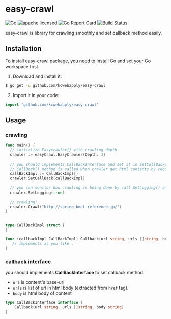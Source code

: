# easy-crawl
![Go](https://img.shields.io/badge/Language-Go-6699FF.svg)
![apache licensed](https://img.shields.io/badge/License-Apache_2.0-d94c32.svg)
[![Go Report Card](https://goreportcard.com/badge/github.com/kcwebapply/easy-crawl)](https://goreportcard.com/report/github.com/kcwebapply/easy-crawl)
[![Build Status](https://travis-ci.org/kcwebapply/easy-crawl.svg)](https://travis-ci.org/kcwebapply/easy-crawl)

easy-crawl is library for crawling smoothly and set callback method easily.

## Installation

To install easy-crawl package, you need to install Go and set your Go workspace first.

1. Download and install it:

```sh
$ go get -u github.com/kcwebapply/easy-crawl
```

2. Import it in your code:

```go
import "github.com/kcwebapply/easy-crawl"
```


## Usage 
### crawling
```Go
func main() {
  // initialize Easycrawler{} with crawling depth.
  crawler := easyCrawl.EasyCrawler{Depth: 3} 
  
  // you should implements CallBackInterface and set it in SetCallBack() method. 
  // CallBack() method is called when crawler get html contents by request .
  callBackImpl := CallBackImpl{}  
  crawler.SetCallBack(callBackImpl)
  
  // you can monitor how crawling is being done by call SetLogging() and set `true`.
  crawler.SetLogging(true)
  
  // crawling!
  crawler.Crawl("http://spring-boot-reference.jp/")
}


type CallBackImpl struct {
}

func (callbackImpl CallBackImpl) Callback(url string, urls []string, body string) {
   // implements as you like . 
}
```

### callback interface
you should implements __CallBackInterface__ to set callback method.
- `url` is content's base-url
- `urls` is list of url in html body (extracted from `href` tag).
- `body` is html body of content
```Go
type CallBackInterface interface {
	Callback(url string, urls []string, body string)
}
```

